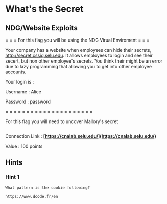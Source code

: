 # What's the Secret
## NDG/Website Exploits

= = = For this flag you will be using the NDG Virual Enviroment = = =

Your company has a website when employees can hide their secrets, http://secret.cssig.selu.edu. It allows employees to login and see their secert, but non other employee's secrets. You think their might be an error due to lazy programming that allowing you to get into other employee accounts. 

Your login is : 

Username : Alice

Password : password

= = = = = = = = = = = = = = = = = = = = =

For this flag you will need to uncover Mallory's secret

##
Connection Link : 
**[https://cnalab.selu.edu/](https://cnalab.selu.edu/)**

Value : 100 points

## Hints

### Hint 1
```
What pattern is the cookie following? 

https://www.dcode.fr/en
```